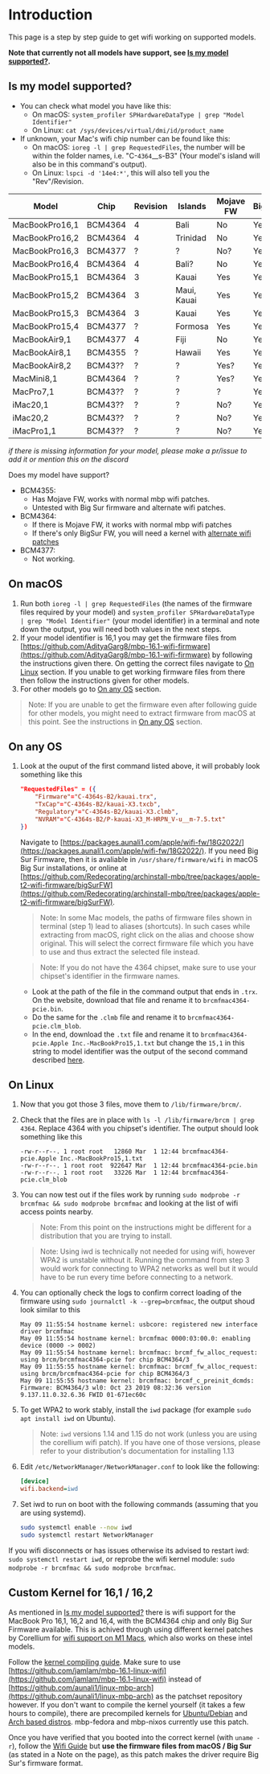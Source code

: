 # Introduction

This page is a step by step guide to get wifi working on supported models.

**Note that currently not all models have support, see [Is my model supported?](https://wiki.t2linux.org/guides/wifi/#is-my-model-supported).**

## Is my model supported?

- You can check what model you have like this:
    - On macOS: `system_profiler SPHardwareDataType | grep "Model Identifier"`
    - On Linux: `cat /sys/devices/virtual/dmi/id/product_name`
- If unknown, your Mac's wifi chip number can be found like this:
    - On macOS: `ioreg -l | grep RequestedFiles`, the number will be within the folder names, i.e. "C-`4364`\_\_s-B3" (Your model's island will also be in this command's output).
    - On Linux: `lspci -d '14e4:*'`, this will also tell you the "Rev"/Revision.

| Model      | Chip | Revision | Islands  | Mojave FW | BigSurFW |
|----------------|---------|---|----------|-----------|----------|
| MacBookPro16,1 | BCM4364 | 4 | Bali     | No        | Yes      |
| MacBookPro16,2 | BCM4364 | 4 | Trinidad | No        | Yes      |
| MacBookPro16,3 | BCM4377 | ? | ?        | No?       | Yes?     |
| MacBookPro16,4 | BCM4364 | 4 | Bali?    | No        | Yes      |
| MacBookPro15,1 | BCM4364 | 3 | Kauai    | Yes       | Yes      |
| MacBookPro15,2 | BCM4364 | 3 | Maui, Kauai | Yes    | Yes      |
| MacBookPro15,3 | BCM4364 | 3 | Kauai    | Yes       | Yes      |
| MacBookPro15,4 | BCM4377 | ? | Formosa  | Yes       | Yes      |
| MacBookAir9,1  | BCM4377 | 4 | Fiji     | No        | Yes      |
| MacBookAir8,1  | BCM4355 | ? | Hawaii   | Yes       | Yes      |
| MacBookAir8,2  | BCM43?? | ? | ?        | Yes?      | Yes?     |
| MacMini8,1     | BCM4364 | ? | ?        | Yes?      | Yes?     |
| MacPro7,1      | BCM43?? | ? | ?        | ?         | Yes?     |
| iMac20,1       | BCM43?? | ? | ?        | No?       | Yes?     |
| iMac20,2       | BCM43?? | ? | ?        | No?       | Yes?     |
| iMacPro1,1     | BCM43?? | ? | ?        | No?       | Yes?     |

*if there is missing information for your model, please make a pr/issue to add it or mention this on the discord*

Does my model have support?

- BCM4355:
    - Has Mojave FW, works with normal mbp wifi patches.
    - Untested with Big Sur firmware and alternate wifi patches.
- BCM4364:
    - If there is Mojave FW, it works with normal mbp wifi patches
    - If there's only BigSur FW, you will need a kernel with [alternate wifi patches](https://wiki.t2linux.org/guides/wifi/#custom-kernel-for-161-162)
- BCM4377:
    - Not working.

## On macOS

1. Run both `ioreg -l | grep RequestedFiles` (the names of the firmware files required by your model) and `system_profiler SPHardwareDataType | grep "Model Identifier"` (your model identifier) in a terminal and note down the output, you will need both values in the next steps.
2. If your model identifier is 16,1 you may get the firmware files from [https://github.com/AdityaGarg8/mbp-16.1-wifi-firmware](https://github.com/AdityaGarg8/mbp-16.1-wifi-firmware) by following the instructions given there. On getting the correct files navigate to [On Linux](https://wiki.t2linux.org/guides/wifi/#on-linux) section. If you unable to get working firmware files from there then follow the instructions given for other models.
3. For other models go to [On any OS](https://wiki.t2linux.org/guides/wifi/#on-any-os) section.

> Note: If you are unable to get the firmware even after following guide for other models, you might need to extract firmware from macOS at this point. See the instructions in [On any OS](https://wiki.t2linux.org/guides/wifi/#on-any-os) section.

## On any OS

1. Look at the ouput of the first command listed above, it will probably look something like this

    ```json
    "RequestedFiles" = ({
        "Firmware"="C-4364s-B2/kauai.trx",
        "TxCap"="C-4364s-B2/kauai-X3.txcb",
        "Regulatory"="C-4364s-B2/kauai-X3.clmb",
        "NVRAM"="C-4364s-B2/P-kauai-X3_M-HRPN_V-u__m-7.5.txt"
    })
    ```

    Navigate to [https://packages.aunali1.com/apple/wifi-fw/18G2022/](https://packages.aunali1.com/apple/wifi-fw/18G2022/). If you need Big Sur Firmware, then it is avaliable in `/usr/share/firmware/wifi` in macOS Big Sur installations, or online at [https://github.com/Redecorating/archinstall-mbp/tree/packages/apple-t2-wifi-firmware/bigSurFW](https://github.com/Redecorating/archinstall-mbp/tree/packages/apple-t2-wifi-firmware/bigSurFW).

    > Note: In some Mac models, the paths of firmware files shown in terminal (step 1) lead to aliases (shortcuts). In such cases while extracting from macOS, right click on the alias and choose show original. This will select the correct firmware file which you have to use and thus extract the selected file instead.

    > Note: If you do not have the 4364 chipset, make sure to use your chipset's identifier in the firmware names.

    - Look at the path of the file in the command output that ends in `.trx`. On the website, download that file and rename it to `brcmfmac4364-pcie.bin`.
    - Do the same for the `.clmb` file and rename it to `brcmfmac4364-pcie.clm_blob`.
    - In the end, download the `.txt` file and rename it to `brcmfmac4364-pcie.Apple Inc.-MacBookPro15,1.txt` but change the `15,1` in this string to model identifier was the output of the second command described [here](https://wiki.t2linux.org/guides/wifi/#on-macos).

## On Linux

1. Now that you got those 3 files, move them to `/lib/firmware/brcm/`.
2. Check that the files are in place with `ls -l /lib/firmware/brcm | grep 4364`. Replace 4364 with you chipset's identifier. The output should look something like this

    ```plain
    -rw-r--r--. 1 root root   12860 Mar  1 12:44 brcmfmac4364-pcie.Apple Inc.-MacBookPro15,1.txt
    -rw-r--r--. 1 root root  922647 Mar  1 12:44 brcmfmac4364-pcie.bin
    -rw-r--r--. 1 root root   33226 Mar  1 12:44 brcmfmac4364-pcie.clm_blob
    ```

3. You can now test out if the files work by running `sudo modprobe -r brcmfmac && sudo modprobe brcmfmac` and looking at the list of wifi access points nearby.

    > Note: From this point on the instructions might be different for a distribution that you are trying to install.

    > Note: Using iwd is technically not needed for using wifi, however WPA2 is unstable without it.
    Running the command from step 3 would work for connecting to WPA2 networks as well but it would have to be
    run every time before connecting to a network.

4. You can optionally check the logs to confirm correct loading of the firmware using `sudo journalctl -k --grep=brcmfmac`, the output shoud look similar to this

    ```log
    May 09 11:55:54 hostname kernel: usbcore: registered new interface driver brcmfmac
    May 09 11:55:54 hostname kernel: brcmfmac 0000:03:00.0: enabling device (0000 -> 0002)
    May 09 11:55:54 hostname kernel: brcmfmac: brcmf_fw_alloc_request: using brcm/brcmfmac4364-pcie for chip BCM4364/3
    May 09 11:55:55 hostname kernel: brcmfmac: brcmf_fw_alloc_request: using brcm/brcmfmac4364-pcie for chip BCM4364/3
    May 09 11:55:55 hostname kernel: brcmfmac: brcmf_c_preinit_dcmds: Firmware: BCM4364/3 wl0: Oct 23 2019 08:32:36 version 9.137.11.0.32.6.36 FWID 01-671ec60c
    ```

5. To get WPA2 to work stably, install the `iwd` package (for example `sudo apt install iwd` on Ubuntu).

    > Note: `iwd` versions 1.14 and 1.15 do not work (unless you are using the corellium wifi patch). If you have one of those versions, please refer to your distribution's documentation for installing 1.13

6. Edit `/etc/NetworkManager/NetworkManager.conf` to look like the following:

    ```ini
    [device]
    wifi.backend=iwd
    ```

7. Set iwd to run on boot with the following commands (assuming that you are using systemd).

    ```sh
    sudo systemctl enable --now iwd
    sudo systemctl restart NetworkManager
    ```

If you wifi disconnects or has issues otherwise its advised to restart iwd: `sudo systemctl restart iwd`, or reprobe the wifi kernel module: `sudo modprobe -r brcmfmac && sudo modprobe brcmfmac`.

## Custom Kernel for 16,1 / 16,2

As mentioned in [Is my model supported?](https://wiki.t2linux.org/guides/wifi/#is-my-model-supported) there is wifi support for the
MacBook Pro 16,1, 16,2 and 16,4, with the BCM4364 chip and only Big Sur Firmware available. This is achived through using different kernel patches by Corellium for [wifi support on M1 Macs](https://github.com/corellium/linux-m1/commit/02ad06fbf2b35916ee329a9bb80d73840d6e2973), which also works on these intel models.

Follow the [kernel compiling guide](https://wiki.t2linux.org/guides/kernel/#compile). Make
sure to use [https://github.com/jamlam/mbp-16.1-linux-wifi](https://github.com/jamlam/mbp-16.1-linux-wifi)
instead of [https://github.com/aunali1/linux-mbp-arch](https://github.com/aunali1/linux-mbp-arch) as the patchset repository however. If you don't want to compile the kernel yourself (it takes a few hours to
compile), there are precompiled kernels for [Ubuntu/Debian](https://github.com/Redecorating/mbp-ubuntu-kernel/releases)
and [Arch based distros](https://github.com/Redecorating/mbp-16.1-linux-wifi/releases). mbp-fedora and
mbp-nixos currently use this patch.

Once you have verified that you booted into the correct kernel (with `uname -r`), follow the [Wifi Guide](https://wiki.t2linux.org/guides/wifi/) but
**use the firmware files from macOS / Big Sur** (as stated in a Note on the page), as this patch makes the driver require Big Sur's firmware format.
